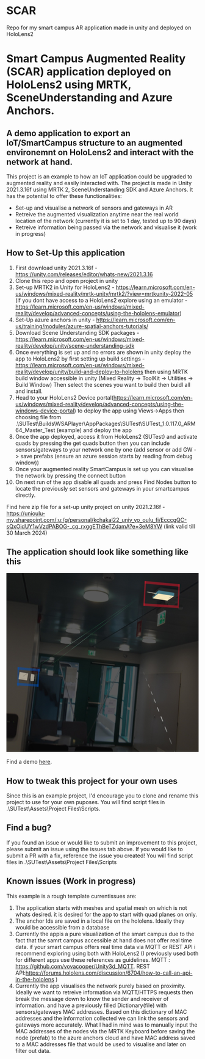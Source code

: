 # SCAR
Repo for my smart campus AR application made in unity and deployed on HoloLens2

# Smart Campus Augmented Reality (SCAR) application deployed on HoloLens2 using MRTK, SceneUnderstanding and Azure Anchors.

## A demo application to export an IoT/SmartCampus structure to an augmented environemnt on HoloLens2 and interact with the network at hand.

This project is an example to how an IoT application could be upgraded to augmented reality and easily interacted with. The project is made in Unity 2021.3.16f using MRTK 2, SceneUnderstanding SDK and Azure Anchors. It has the potential to offer these functionalities:

- Set-up and visualise a network of sensors and gateways in AR
- Retreive the augmented visualization anytime near the real world location of the network (currently it is set to 1 day, tested up to 90 days)
- Retreive information being passed via the network and visualise it (work in progress)

## How to Set-Up this application

1. First download unity 2021.3.16f - https://unity.com/releases/editor/whats-new/2021.3.16
2. Clone this repo and open project in unity
3. Set-up MRTK2 in Unity for HoloLens2 - https://learn.microsoft.com/en-us/windows/mixed-reality/mrtk-unity/mrtk2/?view=mrtkunity-2022-05 (if you dont have access to a HoloLens2 explore using an emulator - https://learn.microsoft.com/en-us/windows/mixed-reality/develop/advanced-concepts/using-the-hololens-emulator)
4. Set-Up azure anchors in unity - https://learn.microsoft.com/en-us/training/modules/azure-spatial-anchors-tutorials/
5. Download Scene Understanding SDK packages - https://learn.microsoft.com/en-us/windows/mixed-reality/develop/unity/scene-understanding-sdk
6. Once everything is set up and no errors are shown in unity deploy the app to HoloLens2 by first setting up build settings - https://learn.microsoft.com/en-us/windows/mixed-reality/develop/unity/build-and-deploy-to-hololens then using MRTK build window accessible in unity (Mixed Reality -> ToolKit -> Utilities -> Build Window) Then select the scenes you want to build then buidl all and install.
7. Head to your HoloLens2 Device portal(https://learn.microsoft.com/en-us/windows/mixed-reality/develop/advanced-concepts/using-the-windows-device-portal) to deploy the app using Views->Apps then choosing file from .\SUTest\Builds\WSAPlayer\AppPackages\SUTest\SUTest_1.0.117.0_ARM64_Master_Test (example) and deploy the app
8. Once the app deployed, access it from HoloLens2 (SUTest) and activate quads by pressing the get quads button then you can include sensors/gateways to your network one by one (add sensor or add GW -> save prefabs (ensure an azure session starts by reading from debug window))
9. Once your augmented reality SmartCampus is set up you can visualise the network by pressing the connect button
10. On next run of the app disable all quads and press Find Nodes button to locate the previously set sensors and gateways in your smartcampus directly.

Find here zip file for a set-up unity project on unity 2021.2.16f - https://unioulu-my.sharepoint.com/:u:/g/personal/kchakal22_univ_yo_oulu_fi/EcccgQC-sQxOidUY1wVzdPABOG-_cq_rxggEThBeTZdamA?e=3eM8YW 
(link valid till 30 March 2024)

## The application should look like something like this
![Screenshot](WithHoloSquares.jpg)

Find a demo [here](https://www.youtube.com/watch?v=ctoA-h4Iyrk).
## How to tweak this project for your own uses

Since this is an example project, I'd encourage you to clone and rename this project to use for your own puposes.
You will find script files in .\SUTest\Assets\Project Files\Scripts.

## Find a bug?

If you found an issue or would like to submit an improvement to this project, please submit an issue using the issues tab above. If you would like to submit a PR with a fix, reference the issue you created!
You will find script files in .\SUTest\Assets\Project Files\Scripts

## Known issues (Work in progress)

This example is a rough template currentissues are:

1. The application starts with meshes and spatial mesh on which is not whats desired. it is desired for the app to start with quad planes on only.
2. The anchor Ids are saved in a local file on the hololens. Ideally they would be accessible from a database
3. Currently the appis a pure visualization of the smart campus due to the fact that the samrt campus accessible at hand does not offer real time data. if your smart campus offers real time data via MQTT or REST API i recommend exploring using both with HoloLens2 (I previously used both for different apps use these references as guidelines. MQTT : https://github.com/vovacooper/Unity3d_MQTT. REST API:https://forums.hololens.com/discussion/6704/how-to-call-an-api-in-the-hololens )
4. Currently the app visualises the network purely based on proximity. Ideally we want to retreive information via MQTT/HTTPS requests then break the message down to know the sender and receiver of information. and have a previously filled Dictionary(file) with sensors/gateways MAC addresses. Based on this dictionary of MAC addresses and the information collected we can link the sensors and gateways more accurately. What I had in mind was to manually input the MAC addresses of the nodes via the MRTK Keyboard before saving the node (prefab) to the azure anchors cloud and have MAC address saved to a MAC addresses file that would be used to visualise and later on filter out data.
